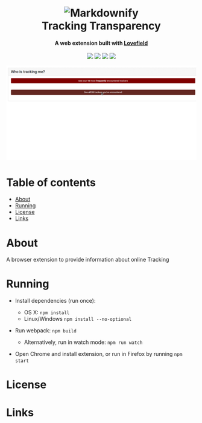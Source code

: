 <h1 align="center">
  <br>
  <img src=https://super.cs.uchicago.edu/UChicagoSUPERnotext.svg alt="Markdownify" width="200">
  <br>
  Tracking Transparency
  <br>
</h1>



<h4 align="center">A web extension built with <a href="https://github.com/google/lovefield" target="_blank">Lovefield</a></h4>

<!-- These are just placeholders and clearly need to be changed if kept-->

<p align="center">
  <a href="#"><img src="https://img.shields.io/badge/build-passing-blue.svg"></a>
  <a href="#"><img src="https://img.shields.io/badge/contributions-welcome-brightgreen.svg?style=flat"></a>
  <a href="#"><img src="https://img.shields.io/badge/contributors%20-9-lightgrey.svg"></a>
  <a href="#"><img src="https://img.shields.io/badge/dependencies%20-up%20to%20date-blue.svg"></a>
</p>

![screenshot](extension/icons/trackers.gif)

# Table of contents

- [About](#about)
- [Running](#running)
- [License](#license)
- [Links](#links)

# About

A browser extension to provide information about online Tracking

# Running

- Install dependencies (run once):
  - OS X: `npm install`
  - Linux/Windows `npm install --no-optional`

- Run webpack: `npm build`
  - Alternatively, run in watch mode: `npm run watch`

- Open Chrome and install extension, or run in Firefox by running `npm start`

# License

# Links

